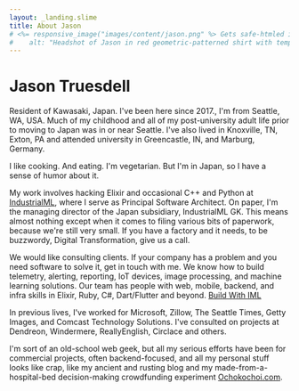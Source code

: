 ```yaml
---
layout: _landing.slime
title: About Jason
# <%= responsive_image("images/content/jason.png" %> Gets safe-htmled into entities, let's fix next time
#    alt: "Headshot of Jason in red geometric-patterned shirt with temple greenery in background") %>
---
```


# Jason Truesdell

Resident of Kawasaki, Japan. I've been here since 2017.,
I'm from Seattle, WA, USA. Much of my childhood and all of my post-university adult life prior to moving to Japan was in
or near Seattle. I've also lived in Knoxville, TN, Exton, PA and attended university in Greencastle, IN, and Marburg,
Germany.

I like cooking. And eating. I'm vegetarian. But I'm in Japan, so I have a sense of humor about it.

My work involves hacking Elixir and occasional C++ and Python at [IndustrialML](https://industrialml.com/), where I serve
as Principal Software  Architect. On paper, I'm the managing director of the Japan subsidiary, IndustrialML GK.
This means almost nothing  except when it comes to filing various bits of paperwork, because we're still very small.
If you have a factory and it needs, to be buzzwordy, Digital Transformation, give us a call.

We would like consulting clients. If your company has a problem and you need software to solve it, get in touch with
me. We know how to build telemetry, alerting, reporting, IoT
devices, image processing, and machine learning solutions. Our team has people with web, mobile, backend, and infra
skills in Elixir, Ruby, C#, Dart/Flutter and beyond. [Build With IML](https://www.buildwithiml.com/) 

In previous lives, I've worked for Microsoft, Zillow, The Seattle Times, Getty Images, and Comcast Technology Solutions.
I've consulted on projects at Dendreon, Windermere, ReallyEnglish, Circlace and others.

I'm sort of an old-school web geek, but all my serious efforts have been for commercial projects, often backend-focused,
and all my personal stuff looks like crap, like my ancient and rusting blog and my made-from-a-hospital-bed
decision-making crowdfunding experiment [Ochokochoi.com](https://www.ochokochoi.com).